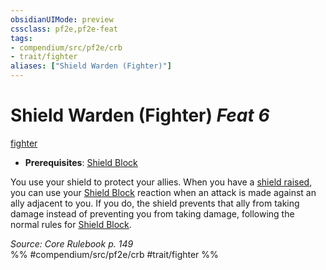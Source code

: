 ```yaml
---
obsidianUIMode: preview
cssclass: pf2e,pf2e-feat
tags:
- compendium/src/pf2e/crb
- trait/fighter
aliases: ["Shield Warden (Fighter)"]
---
```

# Shield Warden (Fighter)  *Feat 6*  
[fighter](../../Rules/traits/fighter.md)  

- **Prerequisites**: [Shield Block](shield-block.md)

You use your shield to protect your allies. When you have a [shield raised](../../Rules/actions/raise-a-shield.md), you can use your [Shield Block](shield-block.md) reaction when an attack is made against an ally adjacent to you. If you do, the shield prevents that ally from taking damage instead of preventing you from taking damage, following the normal rules for [Shield Block](shield-block.md).

*Source: Core Rulebook p. 149*  
%% #compendium/src/pf2e/crb #trait/fighter %%
